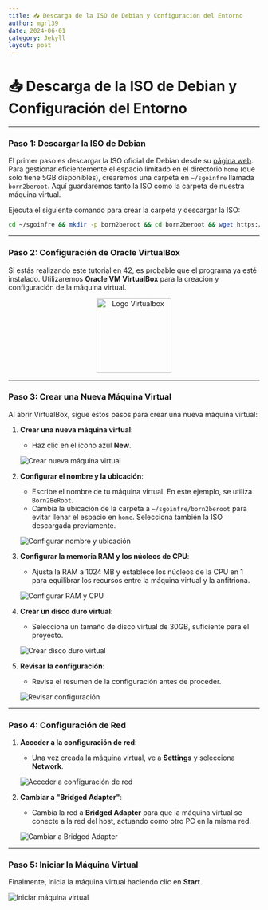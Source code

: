 ```yaml
---
title: 📥 Descarga de la ISO de Debian y Configuración del Entorno
author: mgrl39
date: 2024-06-01
category: Jekyll
layout: post
---
```


# 📥 Descarga de la ISO de Debian y Configuración del Entorno

---

### Paso 1: Descargar la ISO de Debian

El primer paso es descargar la ISO oficial de Debian desde su [página web](https://www.debian.org/distrib/). Para gestionar eficientemente el espacio limitado en el directorio `home` (que solo tiene 5GB disponibles), crearemos una carpeta en `~/sgoinfre` llamada `born2beroot`. Aquí guardaremos tanto la ISO como la carpeta de nuestra máquina virtual.

Ejecuta el siguiente comando para crear la carpeta y descargar la ISO:

```bash
cd ~/sgoinfre && mkdir -p born2beroot && cd born2beroot && wget https://cdimage.debian.org/debian-cd/current/amd64/iso-cd/debian-12.6.0-amd64-netinst.iso
```

---

### Paso 2: Configuración de Oracle VirtualBox

Si estás realizando este tutorial en 42, es probable que el programa ya esté instalado. Utilizaremos **Oracle VM VirtualBox** para la creación y configuración de la máquina virtual.

<div style="text-align: center;">
    <img src="https://raw.githubusercontent.com/mgrl39/Born2BeRoot/main/img/logo_virtualbox.png" alt="Logo Virtualbox" style="width:150px;"/>
</div>

---

### Paso 3: Crear una Nueva Máquina Virtual

Al abrir VirtualBox, sigue estos pasos para crear una nueva máquina virtual:

1. **Crear una nueva máquina virtual**:
   - Haz clic en el icono azul **New**.
   
   ![Crear nueva máquina virtual](https://raw.githubusercontent.com/mgrl39/Born2BeRoot/main/steps/b2br_img_000.png)
   
2. **Configurar el nombre y la ubicación**:
   - Escribe el nombre de tu máquina virtual. En este ejemplo, se utiliza `Born2BeRoot`.
   - Cambia la ubicación de la carpeta a `~/sgoinfre/born2beroot` para evitar llenar el espacio en `home`. Selecciona también la ISO descargada previamente.
   
   ![Configurar nombre y ubicación](https://raw.githubusercontent.com/mgrl39/Born2BeRoot/main/steps/b2br_img_001.png)

3. **Configurar la memoria RAM y los núcleos de CPU**:
   - Ajusta la RAM a 1024 MB y establece los núcleos de la CPU en 1 para equilibrar los recursos entre la máquina virtual y la anfitriona.
   
   ![Configurar RAM y CPU](https://raw.githubusercontent.com/mgrl39/Born2BeRoot/main/steps/b2br_img_003.png)

4. **Crear un disco duro virtual**:
   - Selecciona un tamaño de disco virtual de 30GB, suficiente para el proyecto.

   ![Crear disco duro virtual](https://raw.githubusercontent.com/mgrl39/Born2BeRoot/main/steps/b2br_img_004.png)

5. **Revisar la configuración**:
   - Revisa el resumen de la configuración antes de proceder.

   ![Revisar configuración](https://raw.githubusercontent.com/mgrl39/Born2BeRoot/main/steps/b2br_img_005.png)

---

### Paso 4: Configuración de Red

1. **Acceder a la configuración de red**:
   - Una vez creada la máquina virtual, ve a **Settings** y selecciona **Network**.

   ![Acceder a configuración de red](https://raw.githubusercontent.com/mgrl39/Born2BeRoot/main/steps/b2br_img_006.png)

2. **Cambiar a "Bridged Adapter"**:
   - Cambia la red a **Bridged Adapter** para que la máquina virtual se conecte a la red del host, actuando como otro PC en la misma red.

   ![Cambiar a Bridged Adapter](https://raw.githubusercontent.com/mgrl39/Born2BeRoot/main/steps/b2br_img_007.png)

---

### Paso 5: Iniciar la Máquina Virtual

Finalmente, inicia la máquina virtual haciendo clic en **Start**.

![Iniciar máquina virtual](https://raw.githubusercontent.com/mgrl39/Born2BeRoot/main/steps/b2br_img_0062.png)
